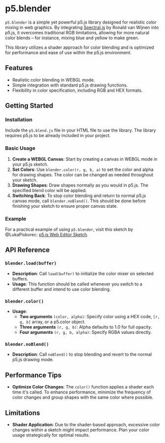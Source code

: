 # p5.blender

`p5.blender` is a simple yet powerful p5.js library designed for realistic color mixing in web graphics. By integrating [Spectral.js](https://github.com/rvanwijnen/spectral.js) by Ronald van Wijnen into p5.js, it overcomes traditional RGB limitations, allowing for more natural color blends – for instance, mixing blue and yellow to make green.

This library utilizes a shader approach for color blending and is optimized for performance and ease of use within the p5.js environment.

## Features

- Realistic color blending in WEBGL mode.
- Simple integration with standard p5.js drawing functions.
- Flexibility in color specification, including RGB and HEX formats.

## Getting Started

### Installation

Include the `p5.blend.js` file in your HTML file to use the library. The library requires p5.js to be already included in your project.

### Basic Usage

1. **Create a WEBGL Canvas**: Start by creating a canvas in WEBGL mode in your p5.js sketch.
2. **Set Colors**: Use `blender.color(r, g, b, a)` to set the color and alpha for drawing shapes. The color can be changed as needed throughout your sketch.
3. **Drawing Shapes**: Draw shapes normally as you would in p5.js. The specified blend color will be applied.
4. **Switching Back**: To stop color blending and return to normal p5.js canvas mode, call `blender.noBlend()`. This should be done before finishing your sketch to ensure proper canvas state.

### Example

For a practical example of using `p5.blender`, visit this sketch by @LukaPiskorec: [p5.js Web Editor Sketch](https://editor.p5js.org/lukapiskorec/sketches/qgOMR7xIF).

## API Reference

### `blender.load(buffer)`

- **Description**: Call `load(buffer)` to initialize the color mixer on selected buffers.
- **Usage**: This function should be called whenever you switch to a different buffer and intend to use color blending.

### `blender.color()`

- **Usage**:
  - **Two arguments** `(color, alpha)`: Specify color using a HEX code, `[r, g, b]` array, or a p5.color object.
  - **Three arguments** `(r, g, b)`: Alpha defaults to 1.0 for full opacity.
  - **Four arguments** `(r, g, b, alpha)`: Specify RGBA values directly.

### `blender.noBlend()`

- **Description**: Call `noBlend()` to stop blending and revert to the normal p5.js drawing mode.

## Performance Tips

- **Optimize Color Changes**: The `color()` function applies a shader each time it's called. To enhance performance, minimize the frequency of color changes and group shapes with the same color where possible.

## Limitations

- **Shader Application**: Due to the shader-based approach, excessive color changes within a sketch might impact performance. Plan your color usage strategically for optimal results.
